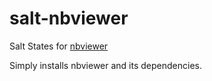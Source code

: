 salt-nbviewer
=============

Salt States for [nbviewer](/ipython/nbviewer)

Simply installs nbviewer and its dependencies.
